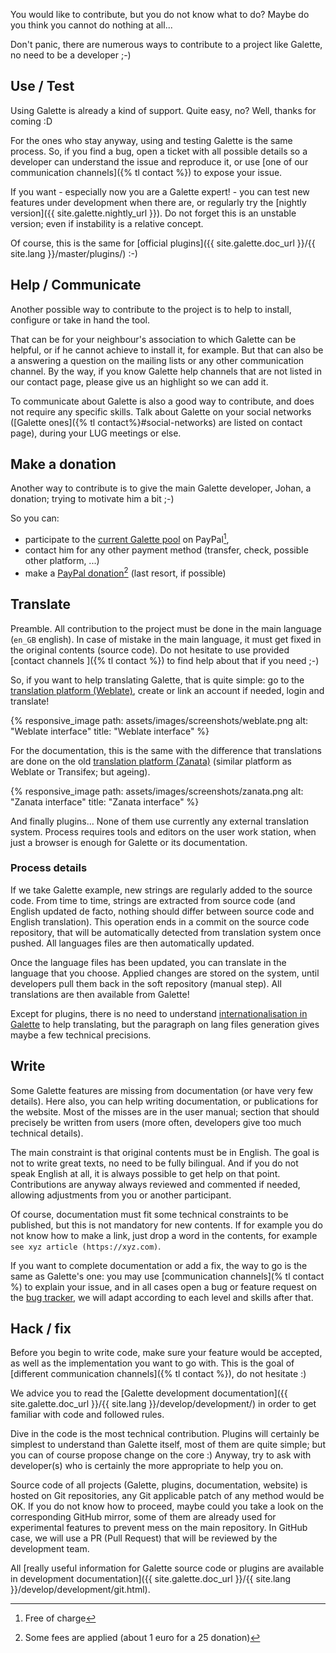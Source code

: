 You would like to contribute, but you do not know what to do? Maybe do you think you cannot do nothing at all...

Don't panic, there are numerous ways to contribute to a project like Galette, no need to be a developer ;-)

## Use / Test

Using Galette is already a kind of support. Quite easy, no? Well, thanks for coming :D

For the ones who stay anyway, using and testing Galette is the same process. So, if you find a bug, open a ticket with all possible details so a developer can understand the issue and reproduce it, or use [one of our communication channels]({% tl contact %}) to expose your issue.

If you want - especially now you are a Galette expert! - you can test new features under development when there are, or regularly try the [nightly version]({{ site.galette.nightly_url }}). Do not forget this is an unstable version; even if instability is a relative concept.

Of course, this is the same for [official plugins]({{ site.galette.doc_url }}/{{ site.lang }}/master/plugins/) :-)

## Help / Communicate

Another possible way to contribute to the project is to help to install, configure or take in hand the tool.

That can be for your neighbour's association to which Galette can be helpful, or if he cannot achieve to install it, for example.
But that can also be a answering a question on the mailing lists or any other communication channel. By the way, if you know Galette help channels that are not listed in our contact page, please give us an highlight so we can add it.

To communicate about Galette is also a good way to contribute, and does not require any specific skills. Talk about Galette on your social networks ([Galette ones]({% tl contact%}#social-networks) are listed on contact page), during your LUG meetings or else.

<a name="donate"></a>
## Make a donation

Another way to contribute is to give the main Galette developer, Johan, a donation; trying to motivate him a bit ;-)

So you can:

* participate to the [current Galette pool](https://www.paypal.com/pools/c/8krlYNjX1j) on PayPal[^1],
* contact him for any other payment method (transfer, check, possible other platform, ...)
* make a [PayPal donation](https://www.paypal.me/galettesoft)[^2] (last resort, if possible)

[^1]: Free of charge
[^2]: Some fees are applied (about 1 euro for a 25 donation)

## Translate

Preamble. All contribution to the project must be done in the main language (`en_GB` english). In case of mistake in the main language, it must get fixed in the original contents (source code).
Do not hesitate to use provided [contact channels ]({% tl contact %}) to find help about that if you need ;-)

So, if you want to help translating Galette, that is quite simple: go to the [translation platform (Weblate)](https://hosted.weblate.org/projects/galette/galette/), create or link an account if needed, login and translate!

{% responsive_image path: assets/images/screenshots/weblate.png alt: "Weblate interface" title: "Weblate interface" %}

For the documentation, this is the same with the difference that translations are done on the old [translation platform (Zanata)](https://translate.zanata.org/project/view/galettedoc/) (similar platform as Weblate or Transifex; but ageing).

{% responsive_image path: assets/images/screenshots/zanata.png alt: "Zanata interface" title: "Zanata interface" %}

And finally plugins... None of them use currently any external translation system. Process requires tools and editors on the user work station, when just a browser is enough for Galette or its documentation.

### Process details

If we take Galette example, new strings are regularly added to the source code. From time to time, strings are extracted from source code (and English updated de facto, nothing should differ between source code and English translation).
This operation ends in a commit on the source code repository, that will be automatically detected from translation system once pushed. All languages files are then automatically updated.

Once the language files has been updated, you can translate in the language that you choose. Applied changes are stored on the system, until developers pull them back in the soft repository (manual step). All translations are then available from Galette!

Except for plugins, there is no need to understand [internationalisation in Galette](https://translate.zanata.org/project/view/galettedoc/) to help translating, but the paragraph on lang files generation gives maybe a few technical precisions.

## Write

Some Galette features are missing from documentation (or have very few details). Here also, you can help writing documentation, or publications for the website. Most of the misses are in the user manual; section that should precisely be written from users (more often, developers give too much technical details).

The main constraint is that original contents must be in English. The goal is not to write great texts, no need to be fully bilingual. And if you do not speak English at all, it is always possible to get help on that point.
Contributions are anyway always reviewed and commented if needed, allowing adjustments from you or another participant.

Of course, documentation must fit some technical constraints to be published, but this is not mandatory for new contents. If for example you do not know how to make a link, just drop a word in the contents, for example `see xyz article (https://xyz.com)`.

If you want to complete documentation or add a fix, the way to go is the same as Galette's one: you may use [communication channels](% tl contact %) to explain your issue, and in all cases open a bug or feature request on the [bug tracker](https://bugs.galette.eu/projects/documentation-galette), we will adapt according to each level and skills after that.

## Hack / fix

Before you begin to write code, make sure your feature would be accepted, as well as the implementation you want to go with. This is the goal of [different communication channels]({% tl contact %}), do not hesitate :)

We advice you to read the [Galette development documentation]({{ site.galette.doc_url }}/{{ site.lang }}/develop/development/) in order to get familiar with code and followed rules.

Dive in the code is the most technical contribution. Plugins will certainly be simplest to understand than Galette itself, most of them are quite simple; but you can of course propose change on the core :)
Anyway, try to ask with developer(s) who is certainly the more appropriate to help you on.

Source code of all projects (Galette, plugins, documentation, website) is hosted on Git repositories, any Git applicable patch of any method would be OK. If you do not know how to proceed, maybe could you take a look on the corresponding GitHub mirror, some of them are already used for experimental features to prevent mess on the main repository. In GitHub case, we will use a PR (Pull Request) that will be reviewed by the development team.

All [really useful information for Galette source code or plugins are available in development documentation]({{ site.galette.doc_url }}/{{ site.lang }}/develop/development/git.html).
